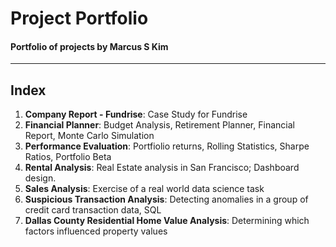 # Project Portfolio
#### Portfolio of projects by Marcus S Kim
---
## Index
1. **Company Report - Fundrise**: Case Study for Fundrise
2. **Financial Planner**: Budget Analysis, Retirement Planner, Financial Report, Monte Carlo Simulation
3. **Performance Evaluation**: Portfiolio returns, Rolling Statistics, Sharpe Ratios, Portfolio Beta
4. **Rental Analysis**: Real Estate analysis in San Francisco; Dashboard design.
5. **Sales Analysis**: Exercise of a real world data science task
6. **Suspicious Transaction Analysis**: Detecting anomalies in a group of credit card transaction data, SQL
7. **Dallas County Residential Home Value Analysis**: Determining which factors influenced property values
